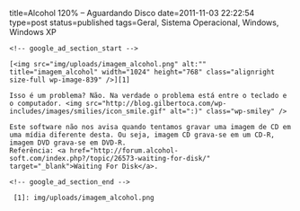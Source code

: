 title=Alcohol 120% &#8211; Aguardando Disco 
date=2011-11-03 22:22:54
type=post
status=published
tags=Geral, Sistema Operacional, Windows, Windows XP
~~~~~~
<!-- google_ad_section_start -->

[<img src="img/uploads/imagem_alcohol.png" alt:"" title="imagem_alcohol" width="1024" height="768" class="alignright size-full wp-image-839" />][1]

Isso é um problema? Não. Na verdade o problema está entre o teclado e o computador. <img src="http://blog.gilbertoca.com/wp-includes/images/smilies/icon_smile.gif" alt=":)" class="wp-smiley" /> 

Este software não nos avisa quando tentamos gravar uma imagem de CD em uma mídia diferente desta. Ou seja, imagem CD grava-se em um CD-R, imagem DVD grava-se em DVD-R.  
Referência: <a href="http://forum.alcohol-soft.com/index.php?/topic/26573-waiting-for-disk/" target="_blank">Waiting For Disk</a>.

<!-- google_ad_section_end -->

 [1]: img/uploads/imagem_alcohol.png